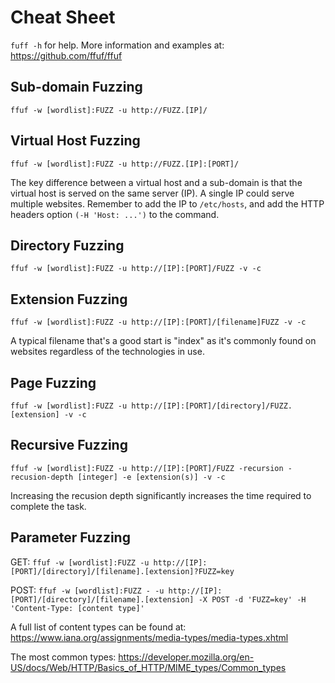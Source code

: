 # Cheat Sheet
`fuff -h` for help. More information and examples at: https://github.com/ffuf/ffuf
## Sub-domain Fuzzing
```
ffuf -w [wordlist]:FUZZ -u http://FUZZ.[IP]/
```
## Virtual Host Fuzzing
```
ffuf -w [wordlist]:FUZZ -u http://FUZZ.[IP]:[PORT]/
```
The key difference between a virtual host and a sub-domain is that the virtual host is served on the same server (IP). A single IP could serve multiple websites. Remember to add the IP to `/etc/hosts`, and add the HTTP headers option `(-H 'Host: ...')` to the command.
## Directory Fuzzing
```
ffuf -w [wordlist]:FUZZ -u http://[IP]:[PORT]/FUZZ -v -c
```
## Extension Fuzzing
```
ffuf -w [wordlist]:FUZZ -u http://[IP]:[PORT]/[filename]FUZZ -v -c
```
A typical filename that's a good start is "index" as it's commonly found on websites regardless of the technologies in use.
## Page Fuzzing
```
ffuf -w [wordlist]:FUZZ -u http://[IP]:[PORT]/[directory]/FUZZ.[extension] -v -c
```
## Recursive Fuzzing
```
ffuf -w [wordlist]:FUZZ -u http://[IP]:[PORT]/FUZZ -recursion -recusion-depth [integer] -e [extension(s)] -v -c
```
Increasing the recusion depth significantly increases the time required to complete the task.

## Parameter Fuzzing
GET: `ffuf -w [wordlist]:FUZZ -u http://[IP]:[PORT]/[directory]/[filename].[extension]?FUZZ=key`

POST: `ffuf -w [wordlist]:FUZZ - -u http://[IP]:[PORT]/[directory]/[filename].[extension] -X POST -d 'FUZZ=key' -H 'Content-Type: [content type]'`

A full list of content types can be found at: https://www.iana.org/assignments/media-types/media-types.xhtml

The most common types: https://developer.mozilla.org/en-US/docs/Web/HTTP/Basics_of_HTTP/MIME_types/Common_types

